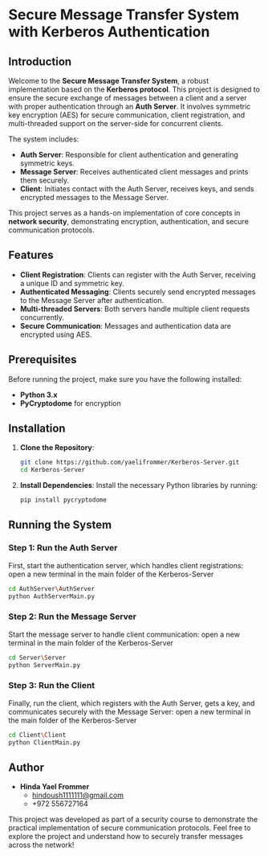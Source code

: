 # Secure Message Transfer System with Kerberos Authentication

## Introduction

Welcome to the **Secure Message Transfer System**, a robust implementation based on the **Kerberos protocol**. This project is designed to ensure the secure exchange of messages between a client and a server with proper authentication through an **Auth Server**. It involves symmetric key encryption (AES) for secure communication, client registration, and multi-threaded support on the server-side for concurrent clients.

The system includes:
- **Auth Server**: Responsible for client authentication and generating symmetric keys.
- **Message Server**: Receives authenticated client messages and prints them securely.
- **Client**: Initiates contact with the Auth Server, receives keys, and sends encrypted messages to the Message Server.

This project serves as a hands-on implementation of core concepts in **network security**, demonstrating encryption, authentication, and secure communication protocols.

## Features
- **Client Registration**: Clients can register with the Auth Server, receiving a unique ID and symmetric key.
- **Authenticated Messaging**: Clients securely send encrypted messages to the Message Server after authentication.
- **Multi-threaded Servers**: Both servers handle multiple client requests concurrently.
- **Secure Communication**: Messages and authentication data are encrypted using AES.

## Prerequisites

Before running the project, make sure you have the following installed:
- **Python 3.x**
- **PyCryptodome** for encryption

## Installation

1. **Clone the Repository**:
   ```bash
   git clone https://github.com/yaelifrommer/Kerberos-Server.git
   cd Kerberos-Server                                                                                                                                       
   ```

2. **Install Dependencies**:
   Install the necessary Python libraries by running:
   ```bash
   pip install pycryptodome
   ```

## Running the System

### Step 1: Run the Auth Server
First, start the authentication server, which handles client registrations:
open a new terminal in the main folder of the Kerberos-Server
```bash
cd AuthServer\AuthServer
python AuthServerMain.py
```

### Step 2: Run the Message Server
Start the message server to handle client communication:
open a new terminal in the main folder of the Kerberos-Server
```bash
cd Server\Server
python ServerMain.py
```

### Step 3: Run the Client
Finally, run the client, which registers with the Auth Server, gets a key, and communicates securely with the Message Server:
open a new terminal in the main folder of the Kerberos-Server
```bash
cd Client\Client
python ClientMain.py
```

## Author

- **Hinda Yael Frommer**
  - hindoush1111111@gmail.com
  - +972 556727164

This project was developed as part of a security course to demonstrate the practical implementation of secure communication protocols. Feel free to explore the project and understand how to securely transfer messages across the network!

